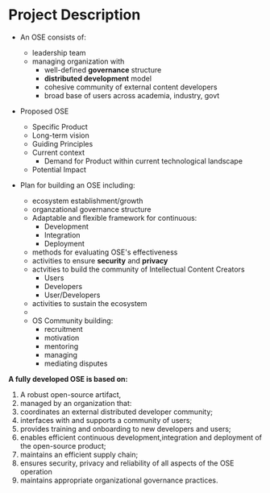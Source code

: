 # Project Description

- An OSE consists of:
    - leadership team
    - managing organization with
        - well-defined **governance** structure
        - **distributed development** model
        - cohesive community of external content developers
        - broad base of users across academia, industry, govt
- Proposed OSE
  - Specific Product
  - Long-term vision
  - Guiding Principles
  - Current context
    - Demand for Product within current technological landscape
  - Potential Impact 


- Plan for building an OSE including:
    - ecosystem establishment/growth
    - organzational governance structure
    - Adaptable and flexible framework for continuous:
      - Development  
      - Integration
      - Deployment 
    - methods for evaluating OSE's effectiveness
    - activities to ensure **security** and **privacy**
    - actvities to build the community of Intellectual Content Creators
      - Users
      - Developers
      - User/Developers
    - activities to sustain the ecosystem
  - 
  - OS Community building:
    - recruitment
    - motivation
    - mentoring
    - managing
    - mediating disputes


**A fully developed OSE is based on:**
1. A robust open-source artifact,
2. managed by an organization that:
  1. coordinates an external distributed developer community;
  2. interfaces with and supports a community of users;
  3. provides training and onboarding to new developers and users;
  4. enables efficient continuous development,integration and deployment of the open-source product;
  5. maintains an efficient supply chain;
  6. ensures security, privacy and reliability of all aspects of the OSE operation
  7. maintains appropriate organizational governance practices.


